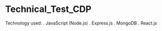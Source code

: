 # Technical_Test_CDP
Technology used: 
  . JavaScript (Node.js)
  . Express.js
  . MongoDB
  . React.js
